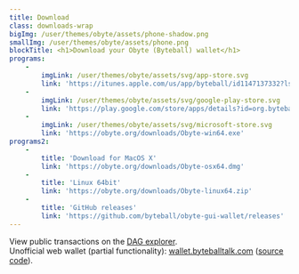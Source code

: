 ```yaml
---
title: Download
class: downloads-wrap
bigImg: /user/themes/obyte/assets/phone-shadow.png
smallImg: /user/themes/obyte/assets/phone.png
blockTitle: <h1>Download your Obyte (Byteball) wallet</h1>
programs:
    -
        imgLink: /user/themes/obyte/assets/svg/app-store.svg
        link: 'https://itunes.apple.com/us/app/byteball/id1147137332?ls=1&mt=8'
    -
        imgLink: /user/themes/obyte/assets/svg/google-play-store.svg
        link: 'https://play.google.com/store/apps/details?id=org.byteball.wallet'
    -
        imgLink: /user/themes/obyte/assets/svg/microsoft-store.svg
        link: 'https://obyte.org/downloads/Obyte-win64.exe'
programs2:
    -
        title: 'Download for MacOS X'
        link: 'https://obyte.org/downloads/Obyte-osx64.dmg'
    -
        title: 'Linux 64bit'
        link: 'https://obyte.org/downloads/Obyte-linux64.zip'
    -
        title: 'GitHub releases'
        link: 'https://github.com/byteball/obyte-gui-wallet/releases'
---
```

 
View public transactions on the [DAG explorer](https://explorer.obyte.org/"). <br>
Unofficial web wallet (partial functionality): [wallet.byteballtalk.com](https://wallet.byteballtalk.com/) ([source code](https://github.com/gcc2ge/ObyteWebWallet)).
